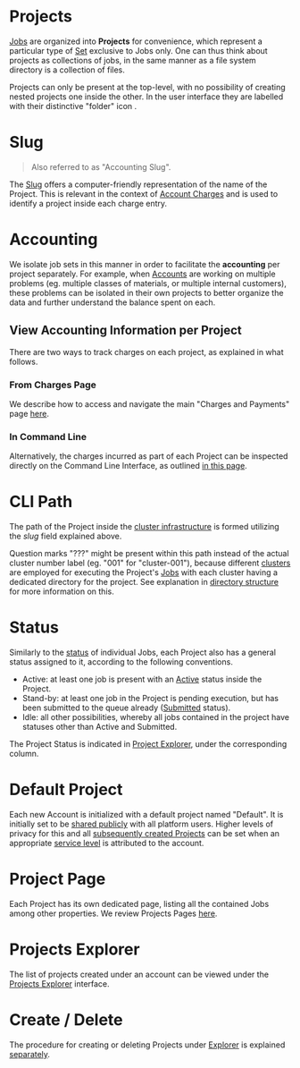 # Projects

[Jobs](overview.md) are organized into **Projects** for convenience, which represent a particular type of [Set](/entities-general/sets.md) exclusive to Jobs only. One can thus think about projects as collections of jobs, in the same manner as a file system directory is a collection of files.

Projects can only be present at the top-level, with no possibility of creating nested projects one inside the other. In the user interface they are labelled with their distinctive "folder" icon <i class="zmdi zmdi-folder zmdi-hc-border"></i>. 

# Slug

> Also referred to as "Accounting Slug".

The [Slug](/entities-general/data.md#Slug-Representation) offers a computer-friendly representation of the name of the Project. This is relevant in the context of [Account Charges](/accounts/ui/charges-payments.md) and is used to identify a project inside each charge entry.

# Accounting

We isolate job sets in this manner in order to facilitate the **accounting** per project separately. For example, when [Accounts](/accounts/overview.md) are working on multiple problems (eg. multiple classes of materials, or multiple internal customers), these problems can be isolated in their own projects to better organize the data and further understand the balance spent on each.

## View Accounting Information per Project

There are two ways to track charges on each project, as explained in what follows.

### From Charges Page

We describe how to access and navigate the main "Charges and Payments" page [here](/accounts/ui/charges-payments.md).

### In Command Line

Alternatively, the charges incurred as part of each Project can be inspected directly on the Command Line Interface, as outlined [in this page](/connection-methods/cli.md).


# CLI Path

The path of the Project inside the [cluster infrastructure](/general-infrastructure/overview.md) is formed utilizing the *slug* field explained above.

Question marks "???" might be present within this path instead of the actual cluster number label (eg. "001" for "cluster-001"), because different [clusters](/general-infrastructure/overview.md) are employed for executing the Project's [Jobs](overview.md) with each cluster having a dedicated directory for the project. See explanation in [directory structure](/general-infrastructure/directory-structure.md) for more information on this.

# Status

Similarly to the [status](../status.md) of individual Jobs, each Project also has a general status assigned to it, according to the following conventions.

- <span class="btn badge badge-padded b-warning border-50">Active</span>: at least one job is present with an [Active](../status.md#Active) status inside the Project. 
- <span class="btn badge badge-padded b-primary border-50">Stand-by</span>: at least one job in the Project is pending execution, but has been submitted to the queue already ([Submitted](../status.md#Submitted) status). 
- <span class="btn badge badge-padded b-default border-50">Idle</span>: all other possibilities, whereby all jobs contained in the project have statuses other than Active and Submitted.

The Project Status is indicated in [Project Explorer](ui/projects-explorer.md#status), under the corresponding column.

# Default Project

Each new Account is initialized with a default project named "Default". It is initially set to be [shared publicly](/collaboration/sharing/access-levels.md) with all platform users. Higher levels of privacy for this and all [subsequently created Projects](actions/create-delete-project.md) can be set when an appropriate [service level](/pricing/service-levels.md) is attributed to the account.

# Project Page

Each Project has its own dedicated page, listing all the contained Jobs among other properties. We review Projects Pages [here](ui/projects-page.md).

# Projects Explorer

The list of projects created under an account can be viewed under the [Projects Explorer](ui/projects-explorer.md) interface. 

# Create / Delete

The procedure for creating or deleting Projects under [Explorer](ui/projects-explorer.md) is explained [separately](actions/create-delete-project.md). 
